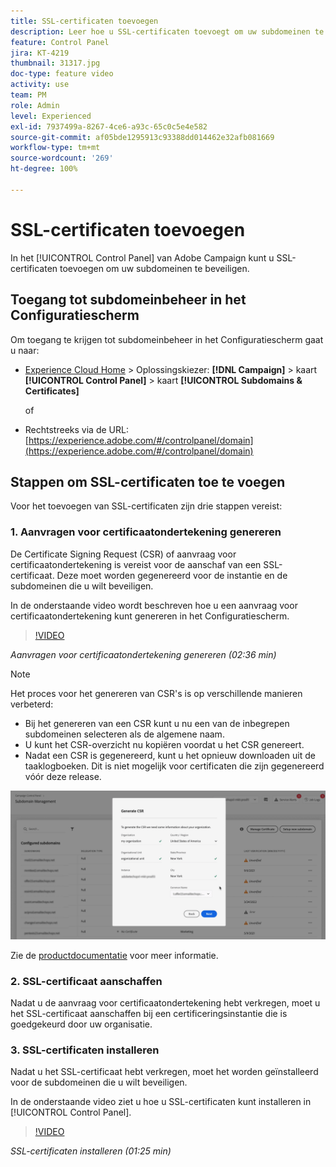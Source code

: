 ```yaml
---
title: SSL-certificaten toevoegen
description: Leer hoe u SSL-certificaten toevoegt om uw subdomeinen te beveiligen.
feature: Control Panel
jira: KT-4219
thumbnail: 31317.jpg
doc-type: feature video
activity: use
team: PM
role: Admin
level: Experienced
exl-id: 7937499a-8267-4ce6-a93c-65c0c5e4e582
source-git-commit: af05bde1295913c93388dd014462e32afb081669
workflow-type: tm+mt
source-wordcount: '269'
ht-degree: 100%

---
```


# SSL-certificaten toevoegen

In het [!UICONTROL Control Panel] van Adobe Campaign kunt u SSL-certificaten toevoegen om uw subdomeinen te beveiligen.

## Toegang tot subdomeinbeheer in het Configuratiescherm

Om toegang te krijgen tot subdomeinbeheer in het Configuratiescherm gaat u naar:

* [Experience Cloud Home](https://experience.adobe.com/#/home) > Oplossingskiezer: **[!DNL Campaign]** > kaart **[!UICONTROL Control Panel]** > kaart **[!UICONTROL Subdomains & Certificates]**

  of
* Rechtstreeks via de URL: [https://experience.adobe.com/#/controlpanel/domain](https://experience.adobe.com/#/controlpanel/domain)

## Stappen om SSL-certificaten toe te voegen

Voor het toevoegen van SSL-certificaten zijn drie stappen vereist:

### 1. Aanvragen voor certificaatondertekening genereren

De Certificate Signing Request (CSR) of aanvraag voor certificaatondertekening is vereist voor de aanschaf van een SSL-certificaat. Deze moet worden gegenereerd voor de instantie en de subdomeinen die u wilt beveiligen.

In de onderstaande video wordt beschreven hoe u een aanvraag voor certificaatondertekening kunt genereren in het Configuratiescherm.

>[!VIDEO](https://video.tv.adobe.com/v/31317?quality=12&learn=0n)

*Aanvragen voor certificaatondertekening genereren (02:36 min)*

>[!NOTE]
>
>Het proces voor het genereren van CSR&#39;s is op verschillende manieren verbeterd:
>
>* Bij het genereren van een CSR kunt u nu een van de inbegrepen subdomeinen selecteren als de algemene naam.
>* U kunt het CSR-overzicht nu kopiëren voordat u het CSR genereert.
>* Nadat een CSR is gegenereerd, kunt u het opnieuw downloaden uit de taaklogboeken. Dit is niet mogelijk voor certificaten die zijn gegenereerd vóór deze release.
>
>![CSR downloaden](/help/assets/download-csr.gif)
>
>Zie de [productdocumentatie](https://experienceleague.adobe.com/docs/control-panel/using/subdomains-and-certificates/renew-ssl/renewing-subdomain-certificate.html?lang=nl) voor meer informatie.
>

### 2. SSL-certificaat aanschaffen

Nadat u de aanvraag voor certificaatondertekening hebt verkregen, moet u het SSL-certificaat aanschaffen bij een certificeringsinstantie die is goedgekeurd door uw organisatie.

### 3. SSL-certificaten installeren

Nadat u het SSL-certificaat hebt verkregen, moet het worden geïnstalleerd voor de subdomeinen die u wilt beveiligen.

In de onderstaande video ziet u hoe u SSL-certificaten kunt installeren in [!UICONTROL Control Panel].

>[!VIDEO](https://video.tv.adobe.com/v/31166?quality=12&learn=0n)

*SSL-certificaten installeren (01:25 min)*


